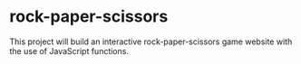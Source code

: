 # rock-paper-scissors
This project will build an interactive rock-paper-scissors game website with the use of JavaScript functions.
